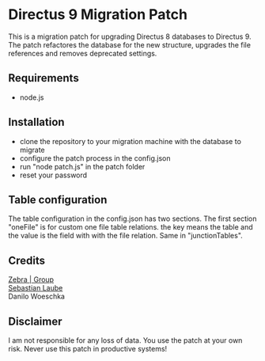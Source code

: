 # Directus 9 Migration Patch

This is a migration patch for upgrading Directus 8 databases to Directus 9. The patch refactores the database for the new structure, upgrades the file references and removes deprecated settings.

## Requirements
* node.js

## Installation
* clone the repository to your migration machine with the database to migrate
* configure the patch process in the config.json
* run "node patch.js" in the patch folder
* reset your password

## Table configuration

The table configuration in the config.json has two sections. The first section "oneFile" is for custom one file table relations. the key means the table and the value is the field with with the file relation. Same in "junctionTables".

## Credits

[Zebra | Group](https://www.zebra.de)  
[Sebastian Laube](https://github.com/bitstarr)  
Danilo Woeschka


## Disclaimer

I am not responsible for any loss of data. You use the patch at your own risk. Never use this patch in productive systems!
